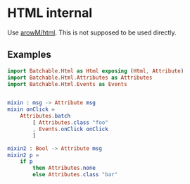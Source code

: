 # HTML internal

Use [arowM/html](https://github.com/arowM/html).
This is not supposed to be used directly.


## Examples

```elm
import Batchable.Html as Html exposing (Html, Attribute)
import Batchable.Html.Attributes as Attributes
import Batchable.Html.Events as Events


mixin : msg -> Attribute msg
mixin onClick =
    Attributes.batch
        [ Attributes.class "foo"
        , Events.onClick onClick
        ]

mixin2 : Bool -> Attribute msg
mixin2 p =
    if p
        then Attributes.none
        else Attributes.class "bar"
```

